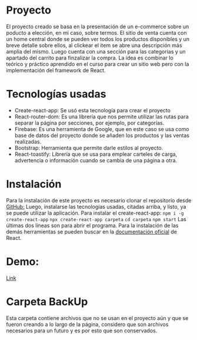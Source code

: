 # Proyecto
El proyecto creado se basa en la presentación de un e-commerce sobre un poducto a elección, en mi caso,
sobre termos. El sitio de venta cuenta con un home central donde se pueden ver todos los productos disponibles
y un breve detalle sobre ellos, al clickear el item se abre una descripción más amplia del mismo.
Luego cuenta con una sección para las categorias y un apartado del carrito para finzalizar la compra.
La idea es combinar lo teórico y práctico aprendido en el curso para crear un sitio web pero con la
implementación del framework de React.

# Tecnologías usadas
- Create-react-app: Se usó esta tecnología para crear el proyecto
- React-router-dom: Es una librería que nos permite utilizar las rutas para separar la página por secciones, por ejemplo, por categorías.
- Firebase: Es una herramienta de Google, que en este caso se usa como base de datos del proyecto donde se añaden los productos y las ventas realizadas.
- Bootstrap: Herramienta que permite darle estilos al proyecto.
- React-toastify: Librería que se usa para emplear carteles de carga, advertencia o información cuando se cambia de una página a otra.

# Instalación 
Para la instalación de este proyecto es necesario clonar el repositorio desde
[GitHub:](https://github.com/sneider334/Curso-coder-eecommerce.git)
Luego, instalarse las tecnologías usadas, citadas arriba, y listo, ya se puede utilizar la aplicación.
Para instalar el create-react-app: 
`npm i -g create-react-app`
`npx create-react-app carpeta`
`cd carpeta`
`npm start`
Las últimas dos líneas son para abrir el programa.
Para la instalación de las demás herramientas se pueden buscar en la [documentación oficial](https://react.dev/) de React.

# **Demo:**
[Link](https://curso-coder-eecommerce.vercel.app/) 

# Carpeta BackUp
Esta carpeta contiene archivos que no se usan en el proyecto aún y que se fueron creando a lo largo de la página, considero que son archivos necesarios para un futuro y es por esto que son conservados.
